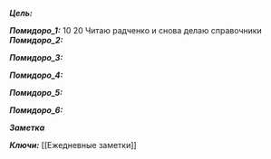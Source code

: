 
***Цель:***  

***Помидоро_1:*** 10 20
	Читаю радченко и снова делаю справочники
***Помидоро_2:*** 

***Помидоро_3:*** 

***Помидоро_4:*** 

***Помидоро_5:*** 

***Помидоро_6:*** 

***Заметка*** 


***Ключи:*** [[Ежедневные заметки]]